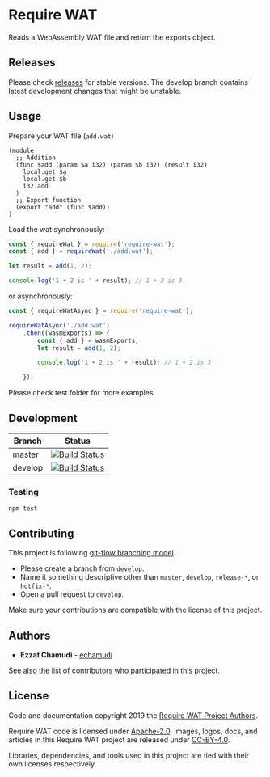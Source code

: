 # Require WAT

Reads a WebAssembly WAT file and return the exports object.

## Releases

Please check [releases](https://github.com/echamudi/require-wat/releases) for stable versions. 
The develop branch contains latest development changes that might be unstable.

## Usage

Prepare your WAT file (`add.wat`)

```wat
(module
  ;; Addition
  (func $add (param $a i32) (param $b i32) (result i32)
    local.get $a
    local.get $b
    i32.add
  )
  ;; Export function
  (export "add" (func $add))
)
```

Load the wat synchronously:

```js
const { requireWat } = require('require-wat');
const { add } = requireWat('./add.wat');

let result = add(1, 2);

console.log('1 + 2 is ' + result); // 1 + 2 is 3
```

or asynchronously:
```js
const { requireWatAsync } = require('require-wat');

requireWatAsync('./add.wat')
    .then((wasmExports) => {
        const { add } = wasmExports;
        let result = add(1, 2);

        console.log('1 + 2 is ' + result); // 1 + 2 is 3

    });
```
Please check test folder for more examples


## Development

| Branch | Status |
| - | - |
| master | [![Build Status](https://travis-ci.org/echamudi/require-wat.svg?branch=master)](https://travis-ci.org/echamudi/require-wat) |
| develop | [![Build Status](https://travis-ci.org/echamudi/require-wat.svg?branch=develop)](https://travis-ci.org/echamudi/require-wat) |

### Testing
```
npm test
```

## Contributing

This project is following [git-flow branching model](https://github.com/echamudi/echamudi-docs/raw/master/git-strategy/gitflow.pdf). 
- Please create a branch from `develop`.
- Name it something descriptive other than `master`, `develop`, `release-*`, or `hotfix-*`.
- Open a pull request to `develop`.

Make sure your contributions are compatible with the license of this project.

## Authors

* **Ezzat Chamudi** - [echamudi](https://github.com/echamudi)

See also the list of [contributors](https://github.com/echamudi/require-wat/graphs/contributors) who participated in this project.

## License

Code and documentation copyright 2019 the [Require WAT Project Authors](https://github.com/echamudi/require-wat/graphs/contributors). 

Require WAT code is licensed under [Apache-2.0](https://www.apache.org/licenses/LICENSE-2.0). Images, logos, docs, and articles in this Require WAT project are released under [CC-BY-4.0](https://creativecommons.org/licenses/by/4.0/legalcode).

Libraries, dependencies, and tools used in this project are tied with their own licenses respectively.